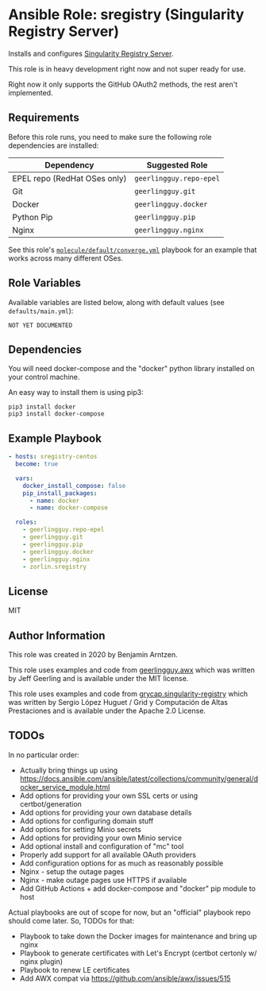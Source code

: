 # Ansible Role: sregistry (Singularity Registry Server)

Installs and configures [Singularity Registry Server](https://github.com/singularityhub/sregistry).

This role is in heavy development right now and not super ready for use.

Right now it only supports the GitHub OAuth2 methods, the rest aren't implemented.

## Requirements

Before this role runs, you need to make sure the following role dependencies are installed:

| Dependency                    | Suggested Role           |
| ----------------------------- | ------------------------ |
| EPEL repo (RedHat OSes only)  | `geerlingguy.repo-epel`  |
| Git                           | `geerlingguy.git`        |
| Docker                        | `geerlingguy.docker`     |
| Python Pip                    | `geerlingguy.pip`        |
| Nginx                         | `geerlingguy.nginx`      |

See this role's [`molecule/default/converge.yml`](molecule/default/converge.yml) playbook for an example that works across many different OSes.

## Role Variables

Available variables are listed below, along with default values (see `defaults/main.yml`):

    NOT YET DOCUMENTED

## Dependencies

You will need docker-compose and the "docker" python library installed on your control machine.

An easy way to install them is using pip3:

```
pip3 install docker
pip3 install docker-compose
```

## Example Playbook

```yaml
- hosts: sregistry-centos
  become: true

  vars:
    docker_install_compose: false
    pip_install_packages:
      - name: docker
      - name: docker-compose

  roles:
    - geerlingguy.repo-epel
    - geerlingguy.git
    - geerlingguy.pip
    - geerlingguy.docker
    - geerlingguy.nginx
    - zorlin.sregistry
```

## License

MIT

## Author Information

This role was created in 2020 by Benjamin Arntzen.

This role uses examples and code from [geerlingguy.awx](https://github.com/geerlingguy/ansible-role-awx) which was written by Jeff Geerling and is available under the MIT license.

This role uses examples and code from [grycap.singularity-registry](https://github.com/grycap/ansible-role-singularity-registry) which was written by Sergio López Huguet / Grid y Computación de Altas Prestaciones and is available under the Apache 2.0 License.

## TODOs

In no particular order:

* Actually bring things up using https://docs.ansible.com/ansible/latest/collections/community/general/docker_service_module.html
* Add options for providing your own SSL certs or using certbot/generation
* Add options for providing your own database details
* Add options for configuring domain stuff
* Add options for setting Minio secrets
* Add options for providing your own Minio service
* Add optional install and configuration of "mc" tool
* Properly add support for all available OAuth providers
* Add configuration options for as much as reasonably possible
* Nginx - setup the outage pages
* Nginx - make outage pages use HTTPS if available
* Add GitHub Actions + add docker-compose and "docker" pip module to host

Actual playbooks are out of scope for now, but an "official" playbook repo should come later. So, TODOs for that:

* Playbook to take down the Docker images for maintenance and bring up nginx
* Playbook to generate certificates with Let's Encrypt (certbot certonly w/ nginx plugin)
* Playbook to renew LE certificates
* Add AWX compat via https://github.com/ansible/awx/issues/515
